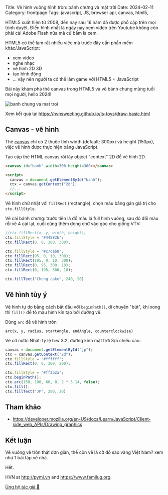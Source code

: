 Title: Vẽ hình vuông hình tròn: bánh chưng và mặt trời
Date: 2024-02-11
Category: frontpage
Tags: javascript, JS, browser api, canvas, html5,

HTML5 xuất hiện từ 2008, đến nay sau 16 năm đã được phổ cập trên mọi trình duyệt. Điển hình nhất là ngày nay xem video trên Youtube không còn phải cài Adobe Flash nữa mà cứ bấm là xem.

HTML5 có thể làm rất nhiều việc mà trước đây cần phần mềm khác/JavaScript:

- xem video
- nghe nhạc
- vẽ hình 2D 3D
- tạo hình động
- ... vậy nên người ta có thể làm game với HTML5 + JavaScript

Bài này khám phá thẻ canvas trong HTML5 và vẽ bánh chưng mừng tuổi mọi người, hello 2024!

![banh chung va mat troi]({static}/images/rect_arc.png)

Xem kết quả tại <https://hvnsweeting.github.io/js-toys/draw-basic.html>
## Canvas - vẽ hình
Thẻ [canvas](https://developer.mozilla.org/en-US/docs/Web/HTML/Element/canvas) chỉ có 2 thuộc tính width (default: 300px) và height (150px), việc vẽ hình được thực hiện bằng JavaScript.

Tạo cặp thẻ HTML canvas rồi lấy object "context" 2D để vẽ hình 2D.

```html
<canvas id="banh" width=300 height=300></canvas>

<script>
  canvas = document.getElementById("banh");
  ctx = canvas.getContext("2d");
  //...
</script>
```

Vẽ hình chữ nhật với `fillRect` (rectangle), chọn màu bằng gán giá trị cho `ctx.fillStyle`.

Vẽ cái bánh chưng: trước tiên là đổ màu lá full hình vuông,
sau đó đổi màu rồi vẽ 4 cái lạt, cuối cùng thêm dòng chữ vào góc cho giống VTV:

```js
//ctx.fillRect(x, y, width, height);
ctx.fillStyle = '#44583b';
ctx.fillRect(0, 0, 300, 300);

ctx.fillStyle = '#c7cab8';
ctx.fillRect(95, 0, 10, 300);
ctx.fillRect(195, 0, 10, 300);
ctx.fillRect(0, 95, 300, 10);
ctx.fillRect(0, 195, 300, 10);

ctx.fillText("Chung cake", 240, 20)
```

## Vẽ hình tùy ý
Vẽ hình tự do bằng cách bắt đầu với `beginPath()`, di chuyển "bút", khi xong thì `fill()` để tô màu hình kín tạo bởi đường vẽ.

Dùng `arc` để vẽ hình tròn

`arc(x, y, radius, startAngle, endAngle, counterclockwise)`

Vẽ cờ nước Nhật: tỷ lệ h:w 3:2, đường kính mặt trời 3/5 chiều cao:

```js
canvas = document.getElementById("jp");
ctx = canvas.getContext("2d");
ctx.fillStyle = '#ffffff';
ctx.fillRect(0, 0, 300, 200);

ctx.fillStyle = '#ff2b2a';
ctx.beginPath();
ctx.arc(150, 100, 60, 0, 2 * 3.14, false);
ctx.fill();
ctx.fillText("JP", 280, 20)
```
## Tham khảo
- <https://developer.mozilla.org/en-US/docs/Learn/JavaScript/Client-side_web_APIs/Drawing_graphics>

## Kết luận
Vẽ vuông vẽ tròn thật đơn giản, thế còn vẽ lá cờ đỏ sao vàng Việt Nam? xem như 1 bài tập về nhà.

Hết.

HVN at <http://pymi.vn> and <https://www.familug.org>.

[Ủng hộ tác giả 🍺](https://www.familug.org/p/ung-ho.html)
